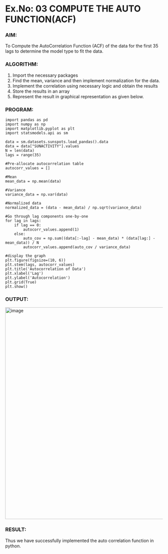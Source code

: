 # Ex.No: 03   COMPUTE THE AUTO FUNCTION(ACF)

### AIM:
To Compute the AutoCorrelation Function (ACF) of the data for the first 35 lags to determine the model
type to fit the data.

### ALGORITHM:
1. Import the necessary packages
2. Find the mean, variance and then implement normalization for the data.
3. Implement the correlation using necessary logic and obtain the results
4. Store the results in an array
5. Represent the result in graphical representation as given below.
### PROGRAM:
```
import pandas as pd
import numpy as np
import matplotlib.pyplot as plt
import statsmodels.api as sm

data = sm.datasets.sunspots.load_pandas().data
data = data["SUNACTIVITY"].values
N = len(data)
lags = range(35)

#Pre-allocate autocorrelation table
autocorr_values = []

#Mean
mean_data = np.mean(data)

#Variance
variance_data = np.var(data)

#Normalized data
normalized_data = (data - mean_data) / np.sqrt(variance_data)

#Go through lag components one-by-one
for lag in lags:
    if lag == 0:
        autocorr_values.append(1)
    else:
        auto_cov = np.sum((data[:-lag] - mean_data) * (data[lag:] - mean_data)) / N
        autocorr_values.append(auto_cov / variance_data)

#display the graph
plt.figure(figsize=(10, 6))
plt.stem(lags, autocorr_values)
plt.title('Autocorrelation of Data')
plt.xlabel('Lag')
plt.ylabel('Autocorrelation')
plt.grid(True)
plt.show()

```
### OUTPUT:

<img width="1157" height="676" alt="image" src="https://github.com/user-attachments/assets/dfa5732a-5e90-4838-a56a-22962a50e371" />

### RESULT:
Thus we have successfully implemented the auto correlation function in python.

